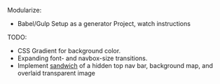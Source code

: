 Modularize:
  - Babel/Gulp Setup as a generator Project, watch instructions

TODO: 
  - CSS Gradient for background color.
  - Expanding font- and navbox-size transitions.
  - Implement [sandwich](m.uber.com) of a hidden top nav bar, background map, and overlaid transparent image
